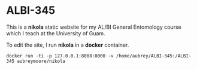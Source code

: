 # ALBI-345

This is a **nikola** static website for my AL/BI General Entomology course which I teach at the University of Guam.

To edit the site, I run **nikola** in a **docker** container.

    docker run -ti -p 127.0.0.1:8008:8000 -v /home/aubrey/ALBI-345:/ALBI-345 aubreymoore/nikola

